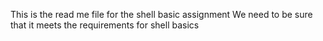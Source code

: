 This is the read me file for the shell basic assignment
We need to be sure that it meets the requirements for shell basics
